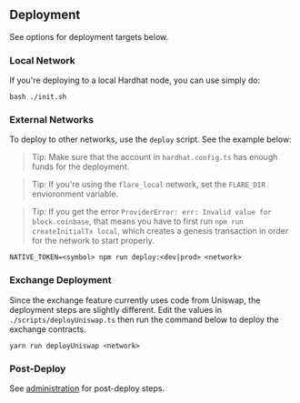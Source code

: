 ## Deployment

See options for deployment targets below.

### Local Network

If you're deploying to a local Hardhat node, you can use simply do:

```
bash ./init.sh
```

### External Networks

To deploy to other networks, use the `deploy` script. See the example below:

> Tip: Make sure that the account in `hardhat.config.ts` has enough funds for the deployment.

> Tip: If you're using the `flare_local` network, set the `FLARE_DIR` envioronment variable.

> Tip: If you get the error `ProviderError: err: Invalid value for block.coinbase`, that means you have to first run `npm run createInitialTx local`, which creates a genesis transaction in order for the network to start properly.

```
NATIVE_TOKEN=<symbol> npm run deploy:<dev|prod> <network>
```

### Exchange Deployment

Since the exchange feature currently uses code from Uniswap, the deployment steps are slightly different. Edit the values in `./scripts/deployUniswap.ts` then run the command below to deploy the exchange contracts.

```
yarn run deployUniswap <network>
```

### Post-Deploy

See [administration](./administration.md) for post-deploy steps.
